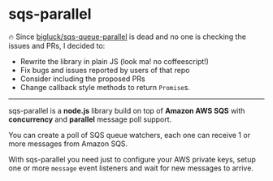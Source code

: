 # sqs-parallel

🔥 Since [bigluck/sqs-queue-parallel](bigluck/sqs-queue-parallel) is dead and no
one is checking the issues and PRs, I decided to:

* Rewrite the library in plain JS (look ma! no coffeescript!)
* Fix bugs and issues reported by users of that repo
* Consider including the proposed PRs
* Change callback style methods to return `Promise`s.

---

sqs-parallel is a **node.js** library build on top of **Amazon AWS SQS** with
**concurrency** and **parallel** message poll support.

You can create a poll of SQS queue watchers, each one can receive 1 or more
messages from Amazon SQS.

With sqs-parallel you need just to configure your AWS private keys, setup one or
more `message` event listeners and wait for new messages to arrive.
